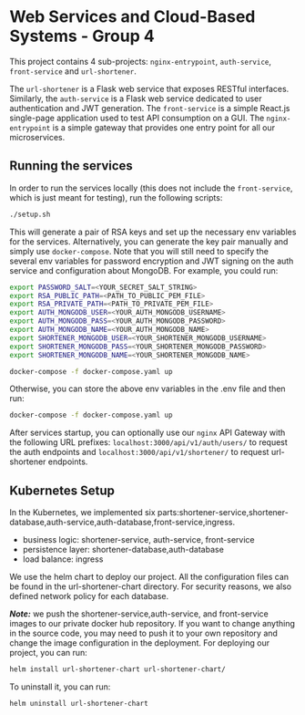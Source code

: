 # Web Services and Cloud-Based Systems - Group 4

This project contains 4 sub-projects: `nginx-entrypoint`, `auth-service`, `front-service` and `url-shortener`.

The `url-shortener` is a Flask web service that exposes RESTful interfaces. Similarly, the `auth-service` is a Flask web service dedicated to user authentication and JWT generation. The `front-service` is a simple React.js single-page application used to test API consumption on a GUI. The `nginx-entrypoint` is a simple gateway that provides one entry point for all our microservices.

## Running the services

In order to run the services locally (this does not include the `front-service`, which is just meant for testing), run the following scripts:

```bash
./setup.sh

```

This will generate a pair of RSA keys and set up the necessary env variables for the services.
Alternatively, you can generate the key pair manually and simply use `docker-compose`. Note that you will still need to specify the several env variables for password encryption and JWT signing on the auth service and configuration about MongoDB. For example, you could run:

```bash
export PASSWORD_SALT=<YOUR_SECRET_SALT_STRING>
export RSA_PUBLIC_PATH=<PATH_TO_PUBLIC_PEM_FILE>
export RSA_PRIVATE_PATH=<PATH_TO_PRIVATE_PEM_FILE>
export AUTH_MONGODB_USER=<YOUR_AUTH_MONGODB_USERNAME>
export AUTH_MONGODB_PASS=<YOUR_AUTH_MONGODB_PASSWORD>
export AUTH_MONGODB_NAME=<YOUR_AUTH_MONGODB_NAME>
export SHORTENER_MONGODB_USER=<YOUR_SHORTENER_MONGODB_USERNAME>
export SHORTENER_MONGODB_PASS=<YOUR_SHORTENER_MONGODB_PASSWORD>
export SHORTENER_MONGODB_NAME=<YOUR_SHORTENER_MONGODB_NAME>

docker-compose -f docker-compose.yaml up
```

Otherwise, you can store the above env variables in the .env file and then run: 

```bash
docker-compose -f docker-compose.yaml up
```

After services startup, you can optionally use our `nginx` API Gateway with the following URL prefixes: `localhost:3000/api/v1/auth/users/` to request the auth endpoints and `localhost:3000/api/v1/shortener/` to request url-shortener endpoints.

## Kubernetes Setup  

In the Kubernetes, we implemented six parts:shortener-service,shortener-database,auth-service,auth-database,front-service,ingress.  

- business logic: shortener-service, auth-service, front-service 
- persistence layer: shortener-database,auth-database
- load balance: ingress

We use the helm chart to deploy our project. All the configuration files can be found in the url-shortener-chart directory. For security reasons, we also defined network policy for each database.   

***Note:*** we push the shortener-service,auth-service, and front-service images to our private docker hub repository. If you want to change anything in the source code, you may need to push it to your own repository and change the image configuration in the deployment.
For deploying our project, you can run:
```bash
helm install url-shortener-chart url-shortener-chart/
```
To uninstall it, you can run:
```bash
helm uninstall url-shortener-chart
```